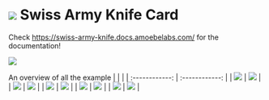 # ![](docs/images/swiss-army-knife24.png) Swiss Army Knife Card
Check https://swiss-army-knife.docs.amoebelabs.com/ for the documentation!

![](https://github.com/AmoebeLabs/swiss-army-knife/blob/master/sak-frontpage.png)

An overview of all the example
| | |
| :------------: | :------------: |
| ![](https://github.com/AmoebeLabs/swiss-army-knife/blob/master/docs/assets/screenshots/sak-example-1b.png) | ![](https://github.com/AmoebeLabs/swiss-army-knife/blob/master/docs/assets/screenshots/sak-example-2.png) | 
| ![](https://github.com/AmoebeLabs/swiss-army-knife/blob/master/docs/assets/screenshots/sak-example-3.png) | ![](https://github.com/AmoebeLabs/swiss-army-knife/blob/master/docs/assets/screenshots/sak-example-4.png) | 
| ![](https://github.com/AmoebeLabs/swiss-army-knife/blob/master/docs/assets/screenshots/sak-example-5.png) | ![](https://github.com/AmoebeLabs/swiss-army-knife/blob/master/docs/assets/screenshots/sak-example-6.png) | 
| ![](https://github.com/AmoebeLabs/swiss-army-knife/blob/master/docs/assets/screenshots/sak-example-7.png) | ![](https://github.com/AmoebeLabs/swiss-army-knife/blob/master/docs/assets/screenshots/sak-example-8.png) | 
| ![](https://github.com/AmoebeLabs/swiss-army-knife/blob/master/docs/assets/screenshots/sak-example-9.png) | ![](https://github.com/AmoebeLabs/swiss-army-knife/blob/master/docs/assets/screenshots/sak-example-10.png) | 

